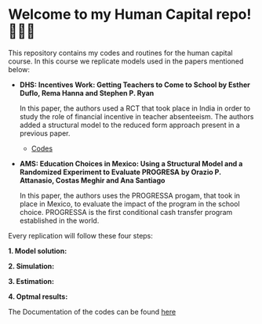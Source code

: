 # Welcome to my Human Capital repo! 🙋🏽‍♂️

This repository contains my codes and routines for the human capital course. In this course we replicate models used in the papers mentioned below:
 * **DHS: Incentives Work: Getting Teachers to Come to School by Esther Duflo, Rema Hanna and Stephen P. Ryan** 
      
	In this paper, the authors used a RCT that took place in India in order to study the role of financial incentive in teacher absenteeism. The authors added a structural model to the reduced form approach present in a previous paper. 
	
	* [Codes](codes/ams/)
  
 * **AMS: Education Choices in Mexico: Using a Structural Model and a Randomized Experiment to Evaluate PROGRESA by Orazio P. Attanasio, Costas Meghir and Ana Santiago**
      
	In this paper, the authors uses the PROGRESSA progam, that took in place in Mexico, to evaluate the impact of the program in the school choice. PROGRESSA is the first conditional cash transfer program established in the world. 
  
Every replication will follow these four steps:
  
**1. Model solution:** 

**2. Simulation:** 

**3. Estimation:** 

**4. Optmal results:** 


The Documentation of the codes can be found [here](https://angelosant0s.github.io/human-capital/) 
